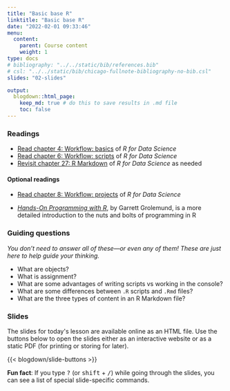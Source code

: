 ```yaml
---
title: "Basic base R"
linktitle: "Basic base R"
date: "2022-02-01 09:33:46"
menu:
  content:
    parent: Course content
    weight: 1
type: docs
# bibliography: "../../static/bib/references.bib"
# csl: "../../static/bib/chicago-fullnote-bibliography-no-bib.csl"
slides: "02-slides"

output:
  blogdown::html_page:
    keep_md: true # do this to save results in .md file
    toc: false
---
```


### Readings

- <i class="fas fa-book"></i> [Read chapter 4: Workflow: basics](https://r4ds.had.co.nz/workflow-basics.html) of *R for Data Science*
- <i class="fas fa-book"></i> [Read chapter 6: Workflow: scripts](https://r4ds.had.co.nz/workflow-scripts.html) of *R for Data Science*
- <i class="fas fa-book"></i> [Revisit chapter 27: R Markdown](https://r4ds.had.co.nz/r-markdown.html) of *R for Data Science* as needed

#### Optional readings

- <i class="fas fa-book"></i> [Read chapter 8: Workflow: projects](https://r4ds.had.co.nz/workflow-projects.html) of *R for Data Science*

- <i class="fas fa-book"></i> [*Hands-On Programming with R*](https://rstudio-education.github.io/hopr/index.html), by Garrett Grolemund, is a more detailed introduction to the nuts and bolts of programming in R


### Guiding questions

*You don’t need to answer all of these—or even any of them! These are just here to help guide your thinking.*

- What are objects?
- What is assignment?
- What are some advantages of writing scripts vs working in the console?
- What are some differences between `.R` scripts and `.Rmd` files?
- What are the three types of content in an R Markdown file?


### Slides

The slides for today's lesson are available online as an HTML file. Use the buttons below to open the slides either as an interactive website or as a static PDF (for printing or storing for later).

{{< blogdown/slide-buttons >}}

**Fun fact**: If you type <kbd>?</kbd> (or <kbd>shift</kbd> + <kbd>/</kbd>) while going through the slides, you can see a list of special slide-specific commands.
